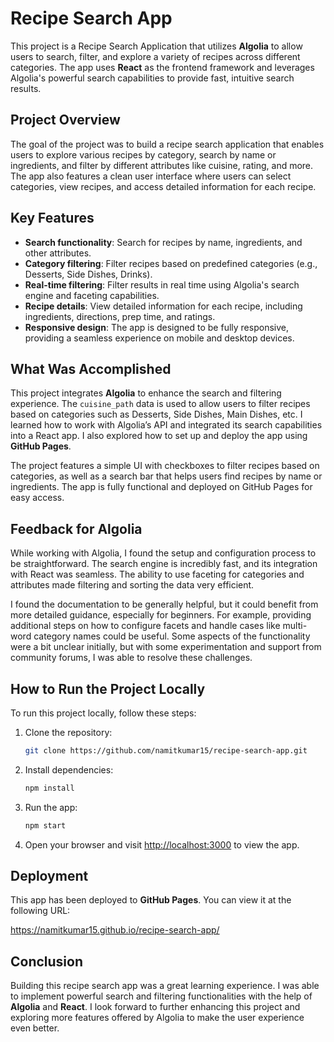 # Recipe Search App

This project is a Recipe Search Application that utilizes **Algolia** to allow users to search, filter, and explore a variety of recipes across different categories. The app uses **React** as the frontend framework and leverages Algolia's powerful search capabilities to provide fast, intuitive search results.

## Project Overview

The goal of the project was to build a recipe search application that enables users to explore various recipes by category, search by name or ingredients, and filter by different attributes like cuisine, rating, and more. The app also features a clean user interface where users can select categories, view recipes, and access detailed information for each recipe.

## Key Features

- **Search functionality**: Search for recipes by name, ingredients, and other attributes.
- **Category filtering**: Filter recipes based on predefined categories (e.g., Desserts, Side Dishes, Drinks).
- **Real-time filtering**: Filter results in real time using Algolia's search engine and faceting capabilities.
- **Recipe details**: View detailed information for each recipe, including ingredients, directions, prep time, and ratings.
- **Responsive design**: The app is designed to be fully responsive, providing a seamless experience on mobile and desktop devices.

## What Was Accomplished

This project integrates **Algolia** to enhance the search and filtering experience. The `cuisine_path` data is used to allow users to filter recipes based on categories such as Desserts, Side Dishes, Main Dishes, etc. I learned how to work with Algolia’s API and integrated its search capabilities into a React app. I also explored how to set up and deploy the app using **GitHub Pages**.

The project features a simple UI with checkboxes to filter recipes based on categories, as well as a search bar that helps users find recipes by name or ingredients. The app is fully functional and deployed on GitHub Pages for easy access.

## Feedback for Algolia

While working with Algolia, I found the setup and configuration process to be straightforward. The search engine is incredibly fast, and its integration with React was seamless. The ability to use faceting for categories and attributes made filtering and sorting the data very efficient.

I found the documentation to be generally helpful, but it could benefit from more detailed guidance, especially for beginners. For example, providing additional steps on how to configure facets and handle cases like multi-word category names could be useful. Some aspects of the functionality were a bit unclear initially, but with some experimentation and support from community forums, I was able to resolve these challenges.

## How to Run the Project Locally

To run this project locally, follow these steps:

1. Clone the repository:

    ```bash
    git clone https://github.com/namitkumar15/recipe-search-app.git
    ```

2. Install dependencies:

    ```bash
    npm install
    ```

3. Run the app:

    ```bash
    npm start
    ```

4. Open your browser and visit [http://localhost:3000](http://localhost:3000) to view the app.

## Deployment

This app has been deployed to **GitHub Pages**. You can view it at the following URL:

https://namitkumar15.github.io/recipe-search-app/


## Conclusion

Building this recipe search app was a great learning experience. I was able to implement powerful search and filtering functionalities with the help of **Algolia** and **React**. I look forward to further enhancing this project and exploring more features offered by Algolia to make the user experience even better.
